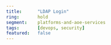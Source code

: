 ```yaml
---
title:      "LDAP Login"
ring:       hold
segment:    platforms-and-aoe-services
tags:       [devops, security]
featured:   false
---
```


